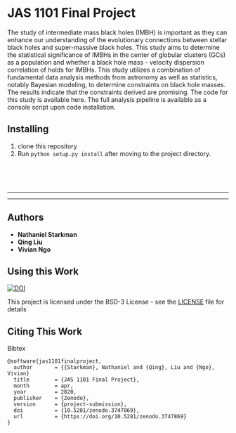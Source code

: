 # JAS 1101 Final Project

The study of intermediate mass black holes (IMBH) is important as they can enhance our understanding of the evolutionary connections between stellar black holes and super-massive black holes. This study aims to determine the statistical significance of IMBHs in the center of globular clusters (GCs) as a population and whether a black hole mass - velocity dispersion correlation of holds for IMBHs. This study utilizes a combination of fundamental data analysis methods from astronomy as well as statistics, notably Bayesian modeling, to determine constraints on black hole masses. The results indicate that the constraints derived are promising. The code for this study is available here. The full analysis pipeline is available as a console script upon code installation.

## Installing

1. clone this repository
2. Run `python setup.py install` after moving to the project directory.



<br><br><br>

- - -
- - -

## Authors

* **Nathaniel Starkman**
* **Qing Liu**
* **Vivian Ngo**


## Using this Work

[![DOI](https://zenodo.org/badge/235708912.svg)](https://zenodo.org/badge/latestdoi/235708912)

This project is licensed under the BSD-3 License - see the [LICENSE](LICENSE.md) file for details


## Citing This Work

Bibtex
```
@software{jas1101finalproject,
  author       = {{Starkman}, Nathaniel and {Qing}, Liu and {Ngo}, Vivian}
  title        = {JAS 1101 Final Project},
  month        = apr,
  year         = 2020,
  publisher    = {Zenodo},
  version      = {project-submission},
  doi          = {10.5281/zenodo.3747869},
  url          = {https://doi.org/10.5281/zenodo.3747869}
}
```

